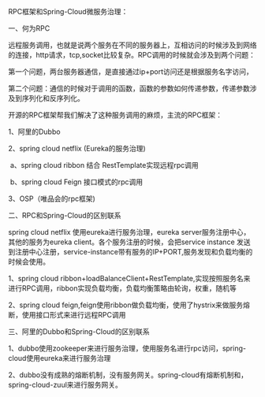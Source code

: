 RPC框架和Spring-Cloud微服务治理：



一、何为RPC

远程服务调用，也就是说两个服务在不同的服务器上，互相访问的时候涉及到网络的连接，http请求，tcp,socket比较复杂。RPC调用的时候就会涉及到两个问题：

第一个问题，两台服务器通信，是直接通过ip+port访问还是根据服务名字访问，

第二个问题：通信的时候对于调用的函数，函数的参数如何传递参数，传递参数涉及到序列化和反序列化。

开源的RPC框架帮我们解决了这种服务调用的麻烦，主流的RPC框架：

1、阿里的Dubbo

2、spring cloud netflix (Eureka的服务治理)

​    a、spring cloud ribbon 结合 RestTemplate实现远程rpc调用

​    b、spring cloud Feign 接口模式的rpc调用

3、OSP（唯品会的rpc框架)





二、RPC和Spring-Cloud的区别联系

spring cloud netflix 使用eureka进行服务治理，eureka server服务注册中心，其他的服务为eureka client。各个服务注册的时候，会把service instance 发送到注册中心注册，service-instance带有服务的IP+PORT,服务发现和负载均衡的时候会使用。

1、spring cloud ribbon+loadBalanceClient+RestTemplate,实现按照服务名来进行RPC调用，ribbon实现负载均衡，负载均衡策略由轮询，权重，随机等

2、spring cloud feign,feign使用ribbon做负载均衡，使用了hystrix来做服务熔断，使用接口形式来进行远程RPC调用

三、阿里的Dubbo和Spring-Cloud的区别联系

1、dubbo使用zookeeper来进行服务治理，使用服务名进行rpc访问，spring-cloud使用eureka来进行服务治理

2、dubbo没有成熟的熔断机制，没有服务网关。spring-cloud有熔断机制和，spring-cloud-zuul来进行服务网关。

